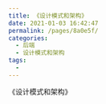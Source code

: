 ```yaml
---
title: 《设计模式和架构》
date: 2021-01-03 16:42:47
permalink: /pages/8a0e5f/
categories:
  - 后端
  - 设计模式和架构
tags:
  - 
---
```


《设计模式和架构》